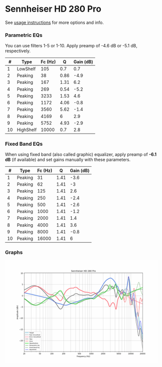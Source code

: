 # Sennheiser HD 280 Pro
See [usage instructions](https://github.com/jaakkopasanen/AutoEq#usage) for more options and info.

### Parametric EQs
You can use filters 1-5 or 1-10. Apply preamp of -4.6 dB or -5.1 dB, respectively.

|   # | Type      |   Fc (Hz) |    Q |   Gain (dB) |
|-----|-----------|-----------|------|-------------|
|   1 | LowShelf  |       105 | 0.7  |         0.7 |
|   2 | Peaking   |        38 | 0.86 |        -4.9 |
|   3 | Peaking   |       167 | 1.31 |         6.2 |
|   4 | Peaking   |       269 | 0.54 |        -5.2 |
|   5 | Peaking   |      3233 | 1.53 |         4.6 |
|   6 | Peaking   |      1172 | 4.06 |        -0.8 |
|   7 | Peaking   |      3560 | 5.62 |        -1.4 |
|   8 | Peaking   |      4169 | 6    |         2.9 |
|   9 | Peaking   |      5752 | 4.93 |        -2.9 |
|  10 | HighShelf |     10000 | 0.7  |         2.8 |

### Fixed Band EQs
When using fixed band (also called graphic) equalizer, apply preamp of **-6.1 dB** (if available) and set gains manually with these parameters.

|   # | Type    |   Fc (Hz) |    Q |   Gain (dB) |
|-----|---------|-----------|------|-------------|
|   1 | Peaking |        31 | 1.41 |        -3.6 |
|   2 | Peaking |        62 | 1.41 |        -3   |
|   3 | Peaking |       125 | 1.41 |         2.6 |
|   4 | Peaking |       250 | 1.41 |        -2.4 |
|   5 | Peaking |       500 | 1.41 |        -2.6 |
|   6 | Peaking |      1000 | 1.41 |        -1.2 |
|   7 | Peaking |      2000 | 1.41 |         1.4 |
|   8 | Peaking |      4000 | 1.41 |         3.6 |
|   9 | Peaking |      8000 | 1.41 |        -0.8 |
|  10 | Peaking |     16000 | 1.41 |         6   |

### Graphs
![](./Sennheiser%20HD%20280%20Pro.png)
